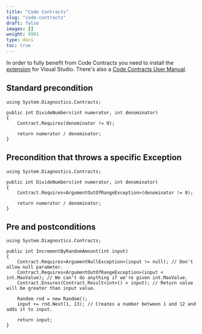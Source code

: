 ```yaml
---
title: "Code Contracts"
slug: "code-contracts"
draft: false
images: []
weight: 9991
type: docs
toc: true
---
```


In order to fully benefit from Code Contracts you need to install the [extension](https://github.com/Microsoft/CodeContracts/releases) for Visual Studio. There's also a [Code Contracts User Manual](http://research.microsoft.com/en-us/projects/contracts/userdoc.pdf).

## Standard precondition
    using System.Diagnostics.Contracts;
    
    public int DivideNumbers(int numerator, int denominator)
    {
        Contract.Requires(denominator != 0);
    
        return numerator / denominator;
    }

## Precondition that throws a specific Exception
    using System.Diagnostics.Contracts;
    
    public int DivideNumbers(int numerator, int denominator)
    {
        Contract.Requires<ArgumentOutOfRangeException>(denominator != 0);
    
        return numerator / denominator;
    }

## Pre and postconditions
    using System.Diagnostics.Contracts;

    public int IncrementByRandomAmount(int input)
    {   
        Contract.Requires<ArgumentNullException>(input != null); // Don't allow null parameter.
        Contract.Requires<ArgumentOutOfRangeException>(input < int.MaxValue); // We can't do anything if we're given int.MaxValue.
        Contract.Ensures(Contract.Result<int>() > input); // Return value will be greater than input value.

        Random rnd = new Random();
        input += rnd.Next(1, 13); // Creates a number between 1 and 12 and adds it to input.

        return input;
    }

